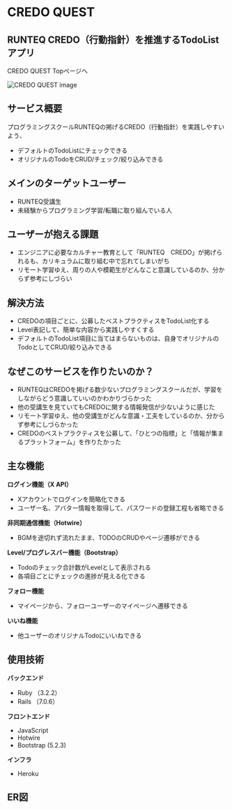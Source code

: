 <div class="text-center">
  <h1>CREDO QUEST</h1>
  <h2>RUNTEQ CREDO（行動指針）を推進するTodoListアプリ</h2>
  <p>CREDO QUEST Topページへ<a href="https://www.credo-quest.com/"></a></p>
  <img src="https://github.com/furukawaeiichi/CREDO_QUEST/blob/main/app/assets/images/ogp.jpg?raw=true" alt="CREDO QUEST image"/>
</div>

## サービス概要
プログラミングスクールRUNTEQの掲げるCREDO（行動指針）を実践しやすいよう、
- デフォルトのTodoListにチェックできる
- オリジナルのTodoをCRUD/チェック/絞り込みできる

## メインのターゲットユーザー
- RUNTEQ受講生
- 未経験からプログラミング学習/転職に取り組んでいる人

## ユーザーが抱える課題
- エンジニアに必要なカルチャー教育として「RUNTEQ　CREDO」が掲げられるも、カリキュラムに取り組む中で忘れてしまいがち
- リモート学習ゆえ、周りの人や模範生がどんなこと意識しているのか、分からず参考にしづらい

## 解決方法
- CREDOの項目ごとに、公募したベストプラクティスをTodoList化する
- Level表記して、簡単な内容から実践しやすくする
- デフォルトのTodoList項目に当てはまらないものは、自身でオリジナルのTodoとしてCRUD/絞り込みできる

## なぜこのサービスを作りたいのか？
- RUNTEQはCREDOを掲げる数少ないプログラミングスクールだが、学習をしながらどう意識していいのかわかりづらかった
- 他の受講生を見ていてもCREDOに関する情報発信が少ないように感じた
- リモート学習ゆえ、他の受講生がどんな意識・工夫をしているのか、分からず参考にしづらかった
- CREDOのベストプラクティスを公募して、「ひとつの指標」と「情報が集まるプラットフォーム」を作りたかった

## 主な機能
  **ログイン機能（X API）**
  - Xアカウントでログインを簡略化できる
  - ユーザー名、アバター情報を取得して、パスワードの登録工程も省略できる

  **非同期通信機能（Hotwire）**
  - BGMを途切れず流れたまま、TODOのCRUDやページ遷移ができる

  **Level/プログレスバー機能（Bootstrap）**
  - Todoのチェック合計数がLevelとして表示される
  - 各項目ごとにチェックの進捗が見える化できる

  **フォロー機能**
  - マイページから、フォローユーザーのマイページへ遷移できる

  **いいね機能**
  - 他ユーザーのオリジナルTodoにいいねできる

## 使用技術
  **バックエンド**
  - Ruby （3.2.2）
  - Rails （7.0.6）
  
  **フロントエンド**
  - JavaScript
  - Hotwire
  - Bootstrap  (5.2.3)
  
  **インフラ**
  - Heroku

## ER図
